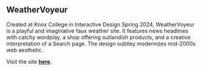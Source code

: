## WeatherVoyeur

Created at Knox College in Interactive Design Spring 2024, WeatherVoyeur is a playful and imaginative faux weather site. It features news headlines with catchy wordplay, a shop offering outlandish products, and a creative interpretation of a Search page. The design subtley modernizes mid-2000s web aesthetic.

Visit the site [**here**](https://ejshakman.github.io/interactive-design/index.html).